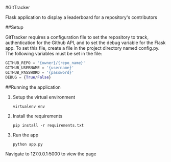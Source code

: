 #GitTracker

Flask application to display a leaderboard for a repository's contributors

##Setup

GitTracker requires a configuration file to set the repository to track, authentication
for the Github API, and to set the debug variable for the Flask app. To set this file,
create a file in the project directory named config.py. The following variables must
be set in the file:
```python
GITHUB_REPO = '{owner}/{repo_name}'
GITHUB_USERNAME = '{username}'
GITHUB_PASSWORD = '{password}'
DEBUG = {True/False}
```

##Running the application

1. Setup the virtual environment

    `virtualenv env`
2. Install the requirements

    `pip install -r requirements.txt`
3. Run the app

    `python app.py`

Navigate to 127.0.0.1:5000 to view the page